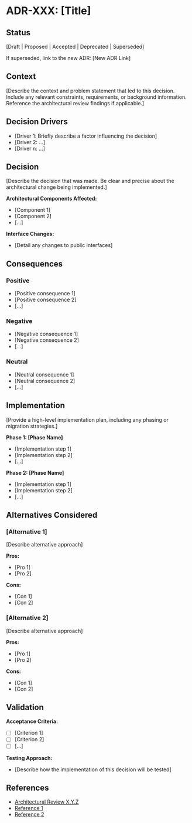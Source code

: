 # ADR-XXX: [Title]

## Status

[Draft | Proposed | Accepted | Deprecated | Superseded]

If superseded, link to the new ADR: [New ADR Link]

## Context

[Describe the context and problem statement that led to this decision. Include any relevant constraints, requirements, or background information. Reference the architectural review findings if applicable.]

## Decision Drivers

* [Driver 1: Briefly describe a factor influencing the decision]
* [Driver 2: ...]
* [Driver n: ...]

## Decision

[Describe the decision that was made. Be clear and precise about the architectural change being implemented.]

**Architectural Components Affected:**
* [Component 1]
* [Component 2]
* [...]

**Interface Changes:**
* [Detail any changes to public interfaces]

## Consequences

### Positive

* [Positive consequence 1]
* [Positive consequence 2]
* [...]

### Negative

* [Negative consequence 1]
* [Negative consequence 2]
* [...]

### Neutral

* [Neutral consequence 1]
* [Neutral consequence 2]
* [...]

## Implementation

[Provide a high-level implementation plan, including any phasing or migration strategies.]

**Phase 1: [Phase Name]**
* [Implementation step 1]
* [Implementation step 2]
* [...]

**Phase 2: [Phase Name]**
* [Implementation step 1]
* [Implementation step 2]
* [...]

## Alternatives Considered

### [Alternative 1]

[Describe alternative approach]

**Pros:**
* [Pro 1]
* [Pro 2]

**Cons:**
* [Con 1]
* [Con 2]

### [Alternative 2]

[Describe alternative approach]

**Pros:**
* [Pro 1]
* [Pro 2]

**Cons:**
* [Con 1]
* [Con 2]

## Validation

**Acceptance Criteria:**
- [ ] [Criterion 1]
- [ ] [Criterion 2]
- [ ] [...]

**Testing Approach:**
* [Describe how the implementation of this decision will be tested]

## References

* [Architectural Review X.Y.Z](link-to-review)
* [Reference 1](link)
* [Reference 2](link)